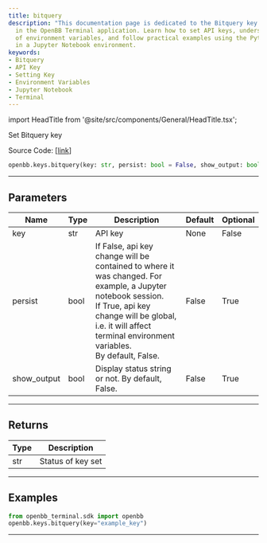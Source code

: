 ```yaml
---
title: bitquery
description: "This documentation page is dedicated to the Bitquery key setting process"
  in the OpenBB Terminal application. Learn how to set API keys, understand the use
  of environment variables, and follow practical examples using the Python language
  in a Jupyter Notebook environment.
keywords:
- Bitquery
- API Key
- Setting Key
- Environment Variables
- Jupyter Notebook
- Terminal
---
```


import HeadTitle from '@site/src/components/General/HeadTitle.tsx';

<HeadTitle title="keys.bitquery - Reference | OpenBB SDK Docs" />

Set Bitquery key

Source Code: [[link](https://github.com/OpenBB-finance/OpenBBTerminal/tree/main/openbb_terminal/keys_model.py#L1059)]

```python
openbb.keys.bitquery(key: str, persist: bool = False, show_output: bool = False)
```

---

## Parameters

| Name | Type | Description | Default | Optional |
| ---- | ---- | ----------- | ------- | -------- |
| key | str | API key | None | False |
| persist | bool | If False, api key change will be contained to where it was changed. For example, a Jupyter notebook session.<br/>If True, api key change will be global, i.e. it will affect terminal environment variables.<br/>By default, False. | False | True |
| show_output | bool | Display status string or not. By default, False. | False | True |


---

## Returns

| Type | Description |
| ---- | ----------- |
| str | Status of key set |
---

## Examples

```python
from openbb_terminal.sdk import openbb
openbb.keys.bitquery(key="example_key")
```

---
